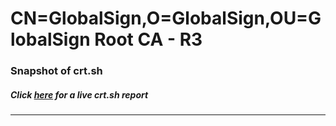 # CN=GlobalSign,O=GlobalSign,OU=GlobalSign Root CA - R3
### Snapshot of crt.sh
##### Click [here](https://crt.sh/?q=Serial_0400000000013189C646EC) for a live crt.sh report

---
